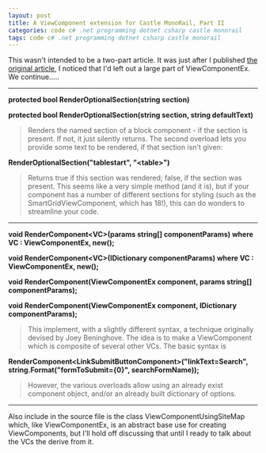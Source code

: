 ```yaml
---
layout: post
title: A ViewComponent extension for Castle MonoRail, Part II
categories: code c# .net programming dotnet csharp castle monorail
tags: code c# .net programming dotnet csharp castle monorail
---
```


  This wasn't intended to be a two-part article.  It was just after I published [the original article](http://honestillusion.com/blogs/blog_0/archive/2009/08/24/a-viewcomponent-extension-for-castle-monorail.aspx), I noticed that I'd left out a large part of ViewComponentEx. We continue.....
  
-----
**protected bool RenderOptionalSection(string section)**

**protected bool RenderOptionalSection(string section, string defaultText)**

> Renders the named section of a block component - if the section is present.  If not, it just silently returns.   The second overload lets you provide some text to be rendered, if that section isn't given:

**RenderOptionalSection("tablestart", "&lt;table&gt;")**

>Returns true if this section was rendered; false, if the section was present.  This seems like a very simple method (and it is), but if your component has a number of different sections for styling (such as the SmartGridViewComponent, which has 18!), this can do wonders to streamline your code.

---

**void RenderComponent&lt;VC&gt;(params string[] componentParams) where VC : ViewComponentEx, new();**

**void RenderComponent&lt;VC&gt;(IDictionary componentParams) where VC : ViewComponentEx, new();**

**void RenderComponent(ViewComponentEx component, params string[] componentParams);**

**void RenderComponent(ViewComponentEx component, IDictionary componentParams);**

>This implement, with a slightly different syntax, a technique originally devised by Joey Beninghove.  The idea is to make a ViewComponent which is composite of several other VCs.  The basic syntax is 

**RenderComponent&lt;LinkSubmitButtonComponent&gt;("linkText=Search",
             string.Format("formToSubmit={0}", searchFormName));**
             
>However, the various overloads allow using an already exist component object, and/or an already built dictionary of options.

---

Also include in the source file is the class ViewComponentUsingSiteMap which, like ViewComponentEx, is an abstract base use for creating ViewComponents, but I'll hold off discussing that until I ready to talk about the VCs the derive from it.
